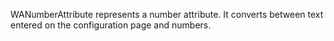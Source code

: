 WANumberAttribute represents a number attribute. It converts between text entered on the configuration page and numbers.
